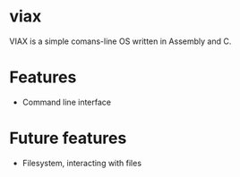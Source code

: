 # viax
VIAX is a simple comans-line OS written in Assembly and C.

# Features
- Command line interface

# Future features
- Filesystem, interacting with files

